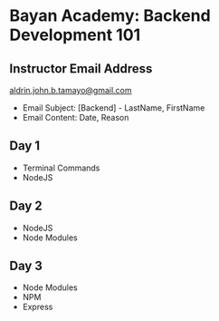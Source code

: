 # **Bayan Academy: Backend Development 101**

## **Instructor Email Address**
aldrin.john.b.tamayo@gmail.com
- Email Subject: [Backend] - LastName, FirstName
- Email Content: Date, Reason

## **Day 1**

-   Terminal Commands
-   NodeJS

## **Day 2**

-   NodeJS
-   Node Modules

## **Day 3**

-   Node Modules
-   NPM
-   Express
